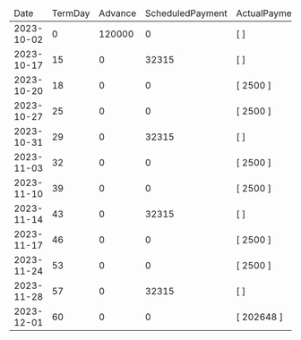 <table><thead><tr><td>Date</td><td>TermDay</td><td>Advance</td><td>ScheduledPayment</td><td>ActualPayments</td><td>NetEffect</td><td>PaymentStatus</td><td>BalanceStatus</td><td>CumulativeInterest</td><td>NewInterest</td><td>NewPenaltyCharges</td><td>PrincipalPortion</td><td>ProductFeesPortion</td><td>InterestPortion</td><td>PenaltyChargesPortion</td><td>ProductFeesRefund</td><td>PrincipalBalance</td><td>ProductFeesBalance</td><td>InterestBalance</td><td>PenaltyChargesBalance</td></tr></thead><tbody><tr><td>2023-10-02</td><td>0</td><td>120000</td><td>0</td><td>[  ]</td><td>0</td><td>ValueNone</td><td>OpenBalance</td><td>0</td><td>0</td><td>0</td><td>0</td><td>0</td><td>0</td><td>0</td><td>0</td><td>120000</td><td>227364</td><td>0</td><td>0</td></tr><tr><td>2023-10-17</td><td>15</td><td>0</td><td>32315</td><td>[  ]</td><td>0</td><td>MissedPayment</td><td>OpenBalance</td><td>1420</td><td>1420</td><td>1000</td><td>0</td><td>0</td><td>0</td><td>0</td><td>0</td><td>120000</td><td>227364</td><td>1420</td><td>1000</td></tr><tr><td>2023-10-20</td><td>18</td><td>0</td><td>0</td><td>[ 2500 ]</td><td>2500</td><td>ExtraPayment</td><td>OpenBalance</td><td>1704</td><td>284</td><td>0</td><td>0</td><td>0</td><td>1500</td><td>1000</td><td>0</td><td>120000</td><td>227364</td><td>204</td><td>0</td></tr><tr><td>2023-10-27</td><td>25</td><td>0</td><td>0</td><td>[ 2500 ]</td><td>2500</td><td>ExtraPayment</td><td>OpenBalance</td><td>2366</td><td>662</td><td>0</td><td>564</td><td>1070</td><td>866</td><td>0</td><td>0</td><td>119436</td><td>226294</td><td>0</td><td>0</td></tr><tr><td>2023-10-31</td><td>29</td><td>0</td><td>32315</td><td>[  ]</td><td>0</td><td>MissedPayment</td><td>OpenBalance</td><td>2742</td><td>376</td><td>1000</td><td>0</td><td>0</td><td>0</td><td>0</td><td>0</td><td>119436</td><td>226294</td><td>376</td><td>1000</td></tr><tr><td>2023-11-03</td><td>32</td><td>0</td><td>0</td><td>[ 2500 ]</td><td>2500</td><td>ExtraPayment</td><td>OpenBalance</td><td>3024</td><td>282</td><td>0</td><td>290</td><td>552</td><td>658</td><td>1000</td><td>0</td><td>119146</td><td>225742</td><td>0</td><td>0</td></tr><tr><td>2023-11-10</td><td>39</td><td>0</td><td>0</td><td>[ 2500 ]</td><td>2500</td><td>ExtraPayment</td><td>OpenBalance</td><td>3682</td><td>658</td><td>0</td><td>636</td><td>1206</td><td>658</td><td>0</td><td>0</td><td>118510</td><td>224536</td><td>0</td><td>0</td></tr><tr><td>2023-11-14</td><td>43</td><td>0</td><td>32315</td><td>[  ]</td><td>0</td><td>MissedPayment</td><td>OpenBalance</td><td>4056</td><td>374</td><td>1000</td><td>0</td><td>0</td><td>0</td><td>0</td><td>0</td><td>118510</td><td>224536</td><td>374</td><td>1000</td></tr><tr><td>2023-11-17</td><td>46</td><td>0</td><td>0</td><td>[ 2500 ]</td><td>2500</td><td>ExtraPayment</td><td>OpenBalance</td><td>4336</td><td>280</td><td>0</td><td>292</td><td>554</td><td>654</td><td>1000</td><td>0</td><td>118218</td><td>223982</td><td>0</td><td>0</td></tr><tr><td>2023-11-24</td><td>53</td><td>0</td><td>0</td><td>[ 2500 ]</td><td>2500</td><td>ExtraPayment</td><td>OpenBalance</td><td>4988</td><td>652</td><td>0</td><td>638</td><td>1210</td><td>652</td><td>0</td><td>0</td><td>117580</td><td>222772</td><td>0</td><td>0</td></tr><tr><td>2023-11-28</td><td>57</td><td>0</td><td>32315</td><td>[  ]</td><td>0</td><td>MissedPayment</td><td>OpenBalance</td><td>5359</td><td>371</td><td>1000</td><td>0</td><td>0</td><td>0</td><td>0</td><td>0</td><td>117580</td><td>222772</td><td>371</td><td>1000</td></tr><tr><td>2023-12-01</td><td>60</td><td>0</td><td>0</td><td>[ 202648 ]</td><td>202648</td><td>ExtraPayment</td><td>Settled</td><td>5637</td><td>278</td><td>0</td><td>117580</td><td>83419</td><td>649</td><td>1000</td><td>139353</td><td>0</td><td>0</td><td>0</td><td>0</td></tr></tbody></table>